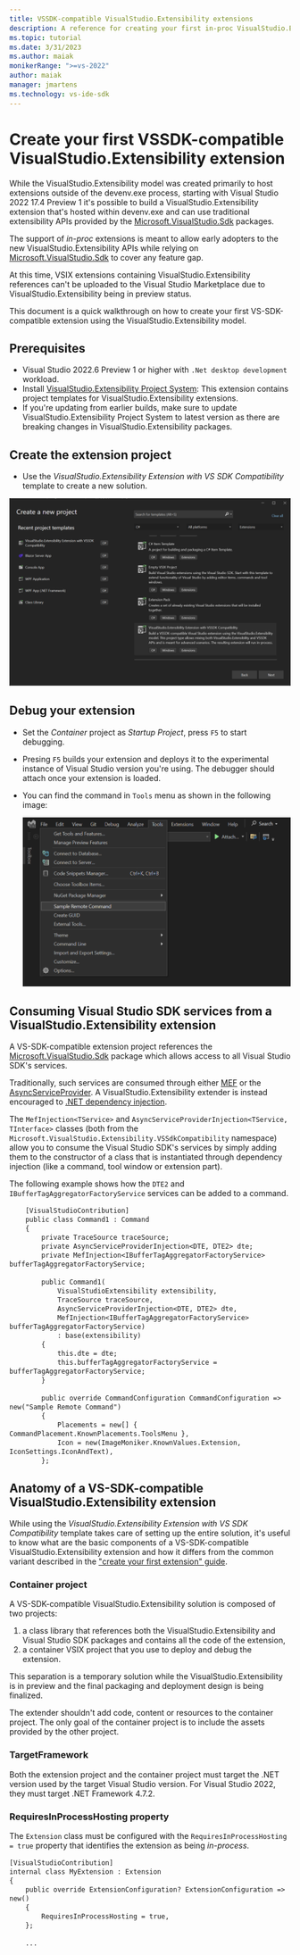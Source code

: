 ```yaml
---
title: VSSDK-compatible VisualStudio.Extensibility extensions
description: A reference for creating your first in-proc VisualStudio.Extensibility extension
ms.topic: tutorial
ms.date: 3/31/2023
ms.author: maiak
monikerRange: ">=vs-2022"
author: maiak
manager: jmartens
ms.technology: vs-ide-sdk
---
```


# Create your first VSSDK-compatible VisualStudio.Extensibility extension

While the VisualStudio.Extensibility model was created primarily to host extensions outside of the devenv.exe process, starting with Visual Studio 2022 17.4 Preview 1 it's possible to build a VisualStudio.Extensibility extension that's hosted within devenv.exe and can use traditional extensibility APIs provided by the [Microsoft.VisualStudio.Sdk](https://www.nuget.org/packages/Microsoft.VisualStudio.Sdk) packages.

The support of *in-proc* extensions is meant to allow early adopters to the new VisualStudio.Extensibility APIs while relying on [Microsoft.VisualStudio.Sdk](https://www.nuget.org/packages/Microsoft.VisualStudio.Sdk) to cover any feature gap.

At this time, VSIX extensions containing VisualStudio.Extensibility references can't be uploaded to the Visual Studio Marketplace due to VisualStudio.Extensibility being in preview status.

This document is a quick walkthrough on how to create your first VS-SDK-compatible extension using the VisualStudio.Extensibility model.

## Prerequisites

* Visual Studio 2022.6 Preview 1 or higher with `.Net desktop development` workload. 
* Install [VisualStudio.Extensibility Project System](https://marketplace.visualstudio.com/items?itemName=vsext.gladstone): This extension contains project templates for VisualStudio.Extensibility extensions.
* If you're updating from earlier builds, make sure to update VisualStudio.Extensibility Project System to latest version as there are breaking changes in VisualStudio.Extensibility packages.

## Create the extension project

* Use the *VisualStudio.Extensibility Extension with VS SDK Compatibility* template to create a new solution.

![VisualStudio.Extensibility In-Process Extension Project template](in-proc-project-template.png "VisualStudio.Extensibility Extension with VSSDK Compatibility Project template")

## Debug your extension

* Set the *Container* project as *Startup Project*, press `F5` to start debugging.

* Presing `F5` builds your extension and deploys it to the experimental instance of Visual Studio version you're using. The debugger should attach once your extension is loaded.

* You can find the command in `Tools` menu as shown in the following image:

  ![Sample command](extension-command-2.png "Sample command")

## Consuming Visual Studio SDK services from a VisualStudio.Extensibility extension

A VS-SDK-compatible extension project references the [Microsoft.VisualStudio.Sdk](https://www.nuget.org/packages/Microsoft.VisualStudio.Sdk) package which allows access to all Visual Studio SDK's services.

Traditionally, such services are consumed through either [MEF](/visualstudio/extensibility/managed-extensibility-framework-in-the-editor) or the [AsyncServiceProvider](/dotnet/api/microsoft.visualstudio.shell.asyncserviceprovider). A VisualStudio.Extensibility extender is instead encouraged to  [.NET dependency injection](/dotnet/core/extensions/dependency-injection).

The `MefInjection<TService>` and `AsyncServiceProviderInjection<TService, TInterface>` classes (both from the `Microsoft.VisualStudio.Extensibility.VSSdkCompatibility` namespace) allow you to consume the Visual Studio SDK's services by simply adding them to the constructor of a class that is instantiated through dependency injection (like a command, tool window or extension part).

The following example shows how the `DTE2` and `IBufferTagAggregatorFactoryService` services can be added to a command.

```CSharp
    [VisualStudioContribution]
    public class Command1 : Command
    {
        private TraceSource traceSource;
        private AsyncServiceProviderInjection<DTE, DTE2> dte;
        private MefInjection<IBufferTagAggregatorFactoryService> bufferTagAggregatorFactoryService;

        public Command1(
            VisualStudioExtensibility extensibility,
            TraceSource traceSource,
            AsyncServiceProviderInjection<DTE, DTE2> dte,
            MefInjection<IBufferTagAggregatorFactoryService> bufferTagAggregatorFactoryService)
            : base(extensibility)
        {
            this.dte = dte;
            this.bufferTagAggregatorFactoryService = bufferTagAggregatorFactoryService;
        }
    
        public override CommandConfiguration CommandConfiguration => new("Sample Remote Command")
        {
            Placements = new[] { CommandPlacement.KnownPlacements.ToolsMenu },
            Icon = new(ImageMoniker.KnownValues.Extension, IconSettings.IconAndText),
        };
```

## Anatomy of a VS-SDK-compatible VisualStudio.Extensibility extension

While using the *VisualStudio.Extensibility Extension with VS SDK Compatibility* template takes care of setting up the entire solution, it's useful to know what are the basic components of a VS-SDK-compatible VisualStudio.Extensibility extension and how it differs from the common variant described in the ["create your first extension" guide](create-your-first-extension.md).

### Container project

A VS-SDK-compatible VisualStudio.Extensibility solution is composed of two projects:

1. a class library that references both the VisualStudio.Extensibility and Visual Studio SDK packages and contains all the code of the extension,
1. a container VSIX project that you use to deploy and debug the extension.

This separation is a temporary solution while the VisualStudio.Extensibility is in preview and the final packaging and deployment design is being finalized.

The extender shouldn't add code, content or resources to the container project. The only goal of the container project is to include the assets provided by the other project.

### TargetFramework

Both the extension project and the container project must target the .NET version used by the target Visual Studio version. For Visual Studio 2022, they must target .NET Framework 4.7.2.

### RequiresInProcessHosting property

The `Extension` class must be configured with the `RequiresInProcessHosting = true` property that identifies the extension as being *in-process*.

```CSharp
[VisualStudioContribution]
internal class MyExtension : Extension
{
    public override ExtensionConfiguration? ExtensionConfiguration => new()
    {
        RequiresInProcessHosting = true,
    };

    ...
```
